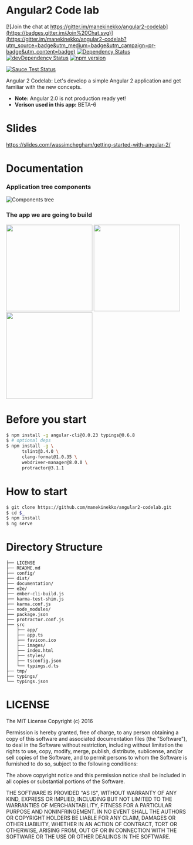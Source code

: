 Angular2 Code lab
=======

[![Join the chat at https://gitter.im/manekinekko/angular2-codelab](https://badges.gitter.im/Join%20Chat.svg)](https://gitter.im/manekinekko/angular2-codelab?utm_source=badge&utm_medium=badge&utm_campaign=pr-badge&utm_content=badge)
[![Dependency Status](https://david-dm.org/manekinekko/angular2-codelab.svg)](https://david-dm.org/manekinekko/angular2-codelab)
[![devDependency Status](https://david-dm.org/manekinekko/angular2-codelab.svg)](https://david-dm.org/manekinekko/angular2-codelab#info=devDependencies)
[![npm version](https://badge.fury.io/js/angular2.svg)](http://badge.fury.io/js/angular2)

[![Sauce Test Status](https://saucelabs.com/browser-matrix/angular2-ci.svg)](https://saucelabs.com/u/angular2-ci)


Angular 2 Codelab: Let's develop a simple Angular 2 application and get familiar with the new concepts.

- **Note:** Angular 2.0 is not production ready yet!
- **Verison used in this app:** BETA-6

# Slides

https://slides.com/wassimchegham/getting-started-with-angular-2/

# Documentation
### Application tree components

![Components tree](https://github.com/manekinekko/angular2-codelab/raw/master/documentation/devfest-components-tree-details.png)

### The app we are going to build

<img src="https://github.com/manekinekko/angular2-codelab/raw/master/documentation/devfest-home.png" width="235px"/>
<img src="https://github.com/manekinekko/angular2-codelab/raw/master/documentation/devfest-technology.png" width="235px"/>
<img src="https://github.com/manekinekko/angular2-codelab/raw/master/documentation/devfest-summary.png" width="235px"/>

# Before you start

```bash
$ npm install -g angular-cli@0.0.23 typings@0.6.8
$ # optional deps
$ npm install -g \
      tslint@3.4.0 \
      clang-format@1.0.35 \
      webdriver-manager@8.0.0 \
      protractor@3.1.1
```

# How to start

```bash
$ git clone https://github.com/manekinekko/angular2-codelab.git
$ cd $_
$ npm install
$ ng serve
```

# Directory Structure

```
├── LICENSE
├── README.md
├── config/
├── dist/
├── documentation/
├── e2e/
├── ember-cli-build.js
├── karma-test-shim.js
├── karma.conf.js
├── node_modules/
├── package.json
├── protractor.conf.js
├── src
│   ├── app/
│   ├── app.ts
│   ├── favicon.ico
│   ├── images/
│   ├── index.html
│   ├── styles/
│   ├── tsconfig.json
│   └── typings.d.ts
├── tmp/
├── typings/
└── typings.json
```

# LICENSE
The MIT License Copyright (c) 2016

Permission is hereby granted, free of charge, to any person obtaining a copy of this software and associated documentation files (the "Software"), to deal in the Software without restriction, including without limitation the rights to use, copy, modify, merge, publish, distribute, sublicense, and/or sell copies of the Software, and to permit persons to whom the Software is furnished to do so, subject to the following conditions:

The above copyright notice and this permission notice shall be included in all copies or substantial portions of the Software.

THE SOFTWARE IS PROVIDED "AS IS", WITHOUT WARRANTY OF ANY KIND, EXPRESS OR IMPLIED, INCLUDING BUT NOT LIMITED TO THE WARRANTIES OF MERCHANTABILITY, FITNESS FOR A PARTICULAR PURPOSE AND NONINFRINGEMENT. IN NO EVENT SHALL THE AUTHORS OR COPYRIGHT HOLDERS BE LIABLE FOR ANY CLAIM, DAMAGES OR OTHER LIABILITY, WHETHER IN AN ACTION OF CONTRACT, TORT OR OTHERWISE, ARISING FROM, OUT OF OR IN CONNECTION WITH THE SOFTWARE OR THE USE OR OTHER DEALINGS IN THE SOFTWARE.
